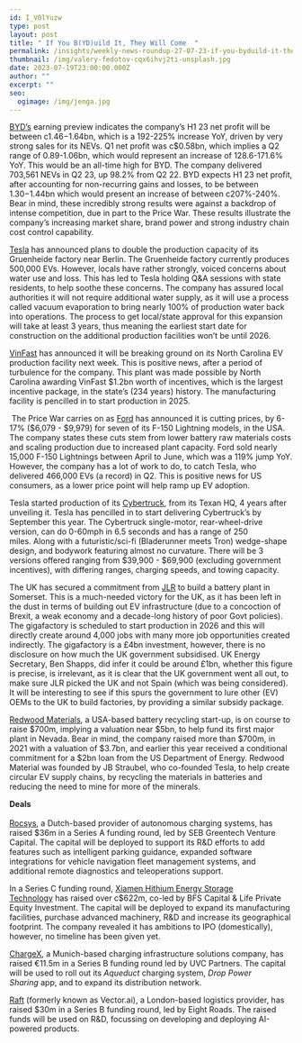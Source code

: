 ```yaml
---
id: I_V0lYuzw
type: post
layout: post
title: " If You B(YD)uild It, They Will Come  "
permalink: /insights/weekly-news-roundup-27-07-23-if-you-byduild-it-they-will-come/
thumbnail: /img/valery-fedotov-cqx6ihvj2ti-unsplash.jpg
date: 2023-07-19T23:00:00.000Z
author: ""
excerpt: ""
seo:
  ogimage: /img/jenga.jpg
---
```

[BYD’s](https://cnevpost.com/2023/07/14/byd-previews-h1-earnings/?utm_source=hs_email&utm_medium=email&_hsenc=p2ANqtz--g673sDfEnyETToiLiF7Kk83TGXvUsJsHNZamAs_6poI-uw9TjwYb206rPjsH3-EtiAREs) earning preview indicates the company’s H1 23 net profit will be between c$1.46-$1.64bn, which is a 192-225% increase YoY, driven by very strong sales for its NEVs. Q1 net profit was c$0.58bn, which implies a Q2 range of 0.89-1.06bn, which would represent an increase of 128.6-171.6% YoY. This would be an all-time high for BYD. The company delivered 703,561 NEVs in Q2 23, up 98.2% from Q2 22. BYD expects H1 23 net profit, after accounting for non-recurring gains and losses, to be between $1.30-$1.44bn which would present an increase of between c207%-240%. Bear in mind, these incredibly strong results were against a backdrop of intense competition, due in part to the Price War. These results illustrate the company’s increasing market share, brand power and strong industry chain cost control capability.

[Tesla](https://www.bloomberg.com/news/articles/2023-07-18/tesla-s-german-expansion-bid-poised-to-spark-pushback-over-water?srnd=green&sref=uFYGeRuc&utm_source=hs_email&utm_medium=email&_hsenc=p2ANqtz--g673sDfEnyETToiLiF7Kk83TGXvUsJsHNZamAs_6poI-uw9TjwYb206rPjsH3-EtiAREs) has announced plans to double the production capacity of its Gruenheide factory near Berlin. The Gruenheide factory currently produces 500,000 EVs. However, locals have rather strongly, voiced concerns about water use and loss. This has led to Tesla holding Q&A sessions with state residents, to help soothe these concerns. The company has assured local authorities it will not require additional water supply, as it will use a process called vacuum evaporation to bring nearly 100% of production water back into operations. The process to get local/state approval for this expansion will take at least 3 years, thus meaning the earliest start date for construction on the additional production facilities won’t be until 2026.

[VinFast](https://electrek.co/2023/07/19/vinfast-to-break-ground-first-ev-production-facility-us-north-carolina/?utm_source=hs_email&utm_medium=email&_hsenc=p2ANqtz--g673sDfEnyETToiLiF7Kk83TGXvUsJsHNZamAs_6poI-uw9TjwYb206rPjsH3-EtiAREs) has announced it will be breaking ground on its North Carolina EV production facility next week. This is positive news, after a period of turbulence for the company. This plant was made possible by North Carolina awarding VinFast $1.2bn worth of incentives, which is the largest incentive package, in the state’s (234 years) history. The manufacturing facility is pencilled in to start production in 2025.

 The Price War carries on as [Ford](https://www.ft.com/content/f33c83d1-84f2-4831-b2e6-8178981bff1f?utm_source=hs_email&utm_medium=email&_hsenc=p2ANqtz--g673sDfEnyETToiLiF7Kk83TGXvUsJsHNZamAs_6poI-uw9TjwYb206rPjsH3-EtiAREs) has announced it is cutting prices, by 6-17% ($6,079 - $9,979) for seven of its F-150 Lightning models, in the USA. The company states these cuts stem from lower battery raw materials costs and scaling production due to increased plant capacity. Ford sold nearly 15,000 F-150 Lightnings between April to June, which was a 119% jump YoY. However, the company has a lot of work to do, to catch Tesla, who delivered 466,000 EVs (a record) in Q2. This is positive news for US consumers, as a lower price point will help ramp up EV adoption.

Tesla started production of its [Cybertruck](https://www.autocar.co.uk/car-news/new-cars/tesla-cybertruck-finally-enters-production?utm_source=hs_email&utm_medium=email&_hsenc=p2ANqtz--g673sDfEnyETToiLiF7Kk83TGXvUsJsHNZamAs_6poI-uw9TjwYb206rPjsH3-EtiAREs), from its Texan HQ, 4 years after unveiling it. Tesla has pencilled in to start delivering Cybertruck’s by September this year. The Cybertruck single-motor, rear-wheel-drive version, can do 0-60mph in 6.5 seconds and has a range of 250 miles. Along with a futuristic/sci-fi (Bladerunner meets Tron) wedge-shape design, and bodywork featuring almost no curvature. There will be 3 versions offered ranging from $39,900 - $69,900 (excluding government incentives), with differing ranges, charging speeds, and towing capacity. 

The UK has secured a commitment from [JLR](https://www.ft.com/content/53934b88-942e-40ea-866c-84af805c2faf?utm_source=hs_email&utm_medium=email&_hsenc=p2ANqtz--g673sDfEnyETToiLiF7Kk83TGXvUsJsHNZamAs_6poI-uw9TjwYb206rPjsH3-EtiAREs) to build a battery plant in Somerset. This is a much-needed victory for the UK, as it has been left in the dust in terms of building out EV infrastructure (due to a concoction of Brexit, a weak economy and a decade-long history of poor Govt policies). The gigafactory is scheduled to start production in 2026 and this will directly create around 4,000 jobs with many more job opportunities created indirectly. The gigafactory is a £4bn investment, however, there is no disclosure on how much the UK government subsidised. UK Energy Secretary, Ben Shapps, did infer it could be around £1bn, whether this figure is precise, is irrelevant, as it is clear that the UK government went all out, to make sure JLR picked the UK and not Spain (which was being considered). It will be interesting to see if this spurs the government to lure other (EV) OEMs to the UK to build factories, by providing a similar subsidy package.

[Redwood Materials](https://www.ft.com/content/4a7522f2-855d-4be3-be1a-d33f85713463?utm_source=hs_email&utm_medium=email&_hsenc=p2ANqtz--g673sDfEnyETToiLiF7Kk83TGXvUsJsHNZamAs_6poI-uw9TjwYb206rPjsH3-EtiAREs), a USA-based battery recycling start-up, is on course to raise $700m, implying a valuation near $5bn, to help fund its first major plant in Nevada. Bear in mind, the company raised more than $700m, in 2021 with a valuation of $3.7bn, and earlier this year received a conditional commitment for a $2bn loan from the US Department of Energy. Redwood Material was founded by JB Straubel, who co-founded Tesla, to help create circular EV supply chains, by recycling the materials in batteries and reducing the need to mine for more of the minerals.

**Deals**\
\
[Rocsys](https://www.therobotreport.com/rocsys-brings-in-36m-for-its-autonomous-chargers/?utm_campaign=trucks-fot-vanmoof-rocsys-summer-of-av-regs&utm_source=hs_email&utm_medium=email&_hsenc=p2ANqtz--g673sDfEnyETToiLiF7Kk83TGXvUsJsHNZamAs_6poI-uw9TjwYb206rPjsH3-EtiAREs), a Dutch-based provider of autonomous charging systems, has raised $36m in a Series A funding round, led by SEB Greentech Venture Capital. The capital will be deployed to support its R&D efforts to add features such as intelligent parking guidance, expanded software integrations for vehicle navigation fleet management systems, and additional remote diagnostics and teleoperations support. 

In a Series C funding round, [Xiamen Hithium Energy Storage Technology](https://www.verdict.co.uk/hithium-secures-622m-funding/?utm_campaign=trucks-fot-vanmoof-rocsys-summer-of-av-regs&utm_source=hs_email&utm_medium=email&_hsenc=p2ANqtz--g673sDfEnyETToiLiF7Kk83TGXvUsJsHNZamAs_6poI-uw9TjwYb206rPjsH3-EtiAREs) has raised over c$622m, co-led by BFS Capital & Life Private Equity Investment. The capital will be deployed to expand its manufacturing facilities, purchase advanced machinery, R&D and increase its geographical footprint. The company revealed it has ambitions to IPO (domestically), however, no timeline has been given yet.

[ChargeX](https://siliconcanals.com/news/startups/uvc-partners-backs-chargex-in-11-5m-round/?utm_campaign=trucks-fot-vanmoof-rocsys-summer-of-av-regs&utm_source=hs_email&utm_medium=email&_hsenc=p2ANqtz--g673sDfEnyETToiLiF7Kk83TGXvUsJsHNZamAs_6poI-uw9TjwYb206rPjsH3-EtiAREs), a Munich-based charging infrastructure solutions company, has raised €11.5m in a Series B funding round led by UVC Partners. The capital will be used to roll out its *Aqueduct* charging system, *Drop Power Sharing* app, and to expand its distribution network. 

[Raft](https://tech.eu/2023/07/11/london-based-logistics-provider-raft-raises-30-million-in-series-b-funding-round/?utm_campaign=trucks-fot-vanmoof-rocsys-summer-of-av-regs&utm_source=hs_email&utm_medium=email&_hsenc=p2ANqtz--g673sDfEnyETToiLiF7Kk83TGXvUsJsHNZamAs_6poI-uw9TjwYb206rPjsH3-EtiAREs) (formerly known as Vector.ai), a London-based logistics provider, has raised $30m in a Series B funding round, led by Eight Roads. The raised funds will be used on R&D, focussing on developing and deploying AI-powered products.